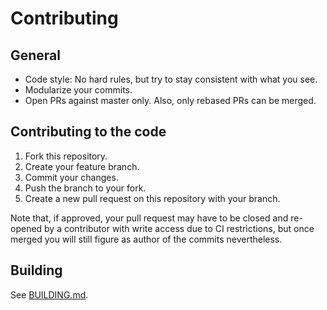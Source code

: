# Contributing

## General

* Code style: No hard rules, but try to stay consistent with what you see.
* Modularize your commits.
* Open PRs against master only. Also, only rebased PRs can be merged.

## Contributing to the code

1. Fork this repository.
2. Create your feature branch.
3. Commit your changes.
4. Push the branch to your fork.
5. Create a new pull request on this repository with your branch.

Note that, if approved, your pull request may have to be closed and 
re-opened by a contributor with write access due to CI restrictions, 
but once merged you will still figure as author of the commits 
nevertheless.

## Building

See [BUILDING.md](BUILDING.md).
